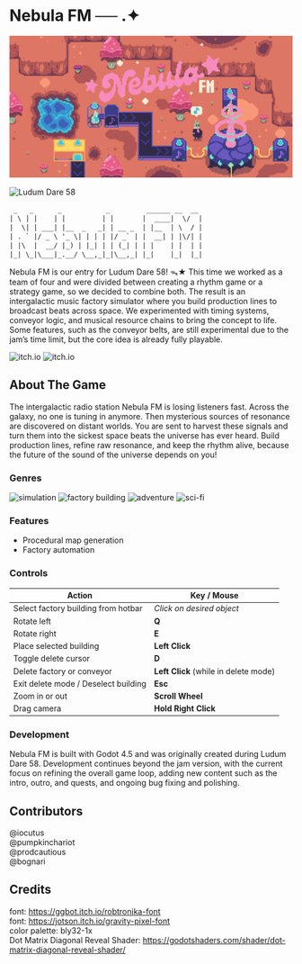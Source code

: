 # Nebula FM ── .✦
![Nebula FM Banner](docs/md_images/banner.png)

![Ludum Dare 58](https://img.shields.io/badge/LudumDare-58-f79122?labelColor=ee5533&link=[https%3A%2F%2Fldjam.com%2Fevents%2Fludum-dare%2F56](https://ldjam.com/events/ludum-dare/58))

	 _   _      _           _         ______ __  __ 
	| \ | |    | |         | |       |  ____|  \/  |
	|  \| | ___| |__  _   _| | __ _  | |__  | \  / |
	| . ` |/ _ \ '_ \| | | | |/ _` | |  __| | |\/| |
	| |\  |  __/ |_) | |_| | | (_| | | |    | |  | |
	|_| \_|\___|_.__/ \__,_|_|\__,_| |_|    |_|  |_|


Nebula FM is our entry for Ludum Dare 58! ᯓ★ This time we worked as a team of four and were divided between creating a rhythm game or a strategy game, so we decided to combine both. The result is an intergalactic music factory simulator where you build production lines to broadcast beats across space. We experimented with timing systems, conveyor logic, and musical resource chains to bring the concept to life. Some features, such as the conveyor belts, are still experimental due to the jam’s time limit, but the core idea is already fully playable.

![itch.io](https://img.shields.io/badge/Play_on-itch.io-f85a58?style=for-the-badge&color=f85a58&labelColor=202830&link=[https://pumpkinchariot.itch.io/nebula-fm])
![itch.io](https://img.shields.io/badge/Play_on-Ludum_Dare-f85a58?style=for-the-badge&color=ee5533&labelColor=202830&link=[https://ldjam.com/events/ludum-dare/58/nebula-fm])

## About The Game
The intergalactic radio station Nebula FM is losing listeners fast. Across the galaxy, no one is tuning in anymore. Then mysterious sources of resonance are discovered on distant worlds. You are sent to harvest these signals and turn them into the sickest space beats the universe has ever heard. Build production lines, refine raw resonance, and keep the rhythm alive, because the future of the sound of the universe depends on you!

### Genres
![simulation](https://img.shields.io/badge/simulation-white) ![factory building](https://img.shields.io/badge/factory%20building-white) ![adventure](https://img.shields.io/badge/adventure-white) ![sci-fi](https://img.shields.io/badge/sci--fi-white)

### Features
- Procedural map generation
- Factory automation

### Controls
| Action | Key / Mouse |
|---------|--------------|
| Select factory building from hotbar | *Click on desired object* |
| Rotate left | **Q** |
| Rotate right | **E** |
| Place selected building | **Left Click** |
| Toggle delete cursor | **D** |
| Delete factory or conveyor | **Left Click** (while in delete mode) |
| Exit delete mode / Deselect building | **Esc** |
| Zoom in or out | **Scroll Wheel** |
| Drag camera | **Hold Right Click** |

### Development
Nebula FM is built with Godot 4.5 and was originally created during Ludum Dare 58.
Development continues beyond the jam version, with the current focus on refining the overall game loop, adding new content such as the intro, outro, and quests, and ongoing bug fixing and polishing.

## Contributors 
@iocutus  
@pumpkinchariot  
@prodcautious  
@bognari  

## Credits
font: https://ggbot.itch.io/robtronika-font  
font: https://jotson.itch.io/gravity-pixel-font  
color palette: bly32-1x  
Dot Matrix Diagonal Reveal Shader: https://godotshaders.com/shader/dot-matrix-diagonal-reveal-shader/  
